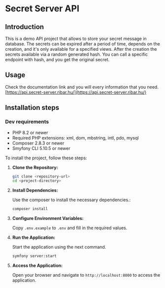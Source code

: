 # Secret Server API

## Introduction

This is a demo API project that allows to store your secret message in database. The secrets can be expired after a
period of time, depends on the creation, and it's only available for a specified views. After the creation the secrets
available via a random generated hash. You can call a specific endpoint with hash, and you get the original secret.

## Usage

Check the documentation link and you will every information that you
need. [https://api.secret-server.ribar.hu/](https://api.secret-server.ribar.hu/)

## Installation steps

### Dev requirements

+ PHP 8.2 or newer
+ Required PHP extensions: xml, dom, mbstring, intl, pdo, mysql
+ Composer 2.8.3 or newer
+ Smyfony CLI 5.10.5 or newer

To install the project, follow these steps:

1. **Clone the Repository:**

   ```bash
   git clone <repository-url>
   cd <project-directory>
   ```

2. **Install Dependencies:**

   Use the composer to install the necessary dependencies.:

   ```bash
   composer install
   ```

3. **Configure Environment Variables:**

   Copy `.env.example` to `.env` and fill in the required values.


4. **Run the Application:**

   Start the application using the next command.

   ```bash
   symfony server:start
   ```

5. **Access the Application:**

   Open your browser and navigate to `http://localhost:8000` to access the application.